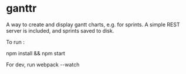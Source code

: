 
# ganttr

A way to create and display gantt charts, e.g. for sprints.
A simple REST server is included, and sprints saved to disk.


To run :

npm install && npm start

For dev, run webpack --watch

